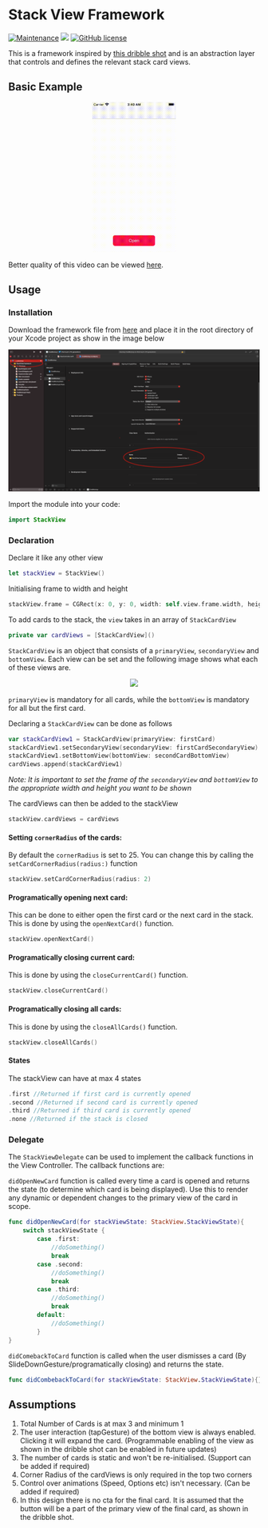 # Stack View Framework
[![Maintenance](https://img.shields.io/badge/Maintained%3F-yes-green.svg)]() 
![](https://img.shields.io/badge/Swift-Successful-orange)
[![GitHub license](https://img.shields.io/github/license/jainvandit99/StackView-Framework)](LICENSE)

This is a framework inspired by [this dribble shot](https://dribbble.com/shots/5721735-InVision-Studio-Spaced-App) and is an abstraction layer that controls and defines the relevant stack card views. 

## Basic Example

<p align="center">
  <img height="300" src="Assets/screenGrab.gif">
</p>

Better quality of this video can be viewed [here](https://raw.githubusercontent.com/jainvandit99/StackView-Framework/main/Assets/screenGrab.mov).

## Usage

### Installation 
Download the framework file from [here](Assets/StackView.framework.zip?raw=true) and place it in the root directory of your Xcode project as show in the image below

![frameworkDirectory](Assets/frameworkDirectory.png)

Import the module into your code:
```Swift
import StackView
```

### Declaration

Declare it like any other view
```Swift
let stackView = StackView()
```
Initialising frame to width and height
```Swift
stackView.frame = CGRect(x: 0, y: 0, width: self.view.frame.width, height: self.view.frame.height)
```
To add cards to the stack, the ```view``` takes in an array of ```StackCardView```

```Swift
private var cardViews = [StackCardView]()
```

```StackCardView``` is an object that consists of a ```primaryView```, ```secondaryView``` and ```bottomView```. Each view can be set and the following image shows what each of these views are. 

<p align="center">
  <img height="500" src="Assets/ViewHeirarchy.png">
</p>

```primaryView``` is mandatory for all cards, while the ```bottomView``` is mandatory for all but the first card. 

Declaring a ```StackCardView``` can be done as follows
```Swift
var stackCardView1 = StackCardView(primaryView: firstCard)
stackCardView1.setSecondaryView(secondaryView: firstCardSecondaryView)
stackCardView1.setBottomView(bottomView: secondCardBottomView)
cardViews.append(stackCardView1)
```

*Note: It is important to set the frame of the ```secondaryView``` and ```bottomView``` to the appropriate width and height you want to be shown*

The cardViews can then be added to the stackView
```Swift
stackView.cardViews = cardViews
```
#### Setting ```cornerRadius``` of the cards: 
By default the ```cornerRadius``` is set to 25. You can change this by calling the ```setCardCornerRadius(radius:)``` function
```Swift
stackView.setCardCornerRadius(radius: 2)
```

#### Programatically opening next card:
This can be done to either open the first card or the next card in the stack. This is done by using the ```openNextCard()``` function.
```Swift
stackView.openNextCard()
```

#### Programatically closing current card:
This is done by using the ```closeCurrentCard()``` function.
```Swift
stackView.closeCurrentCard()
```

#### Programatically closing all cards:
This is done by using the ```closeAllCards()``` function.
```Swift
stackView.closeAllCards()
```

#### States
The stackView can have at max 4 states
```Swift
.first //Returned if first card is currently opened
.second //Returned if second card is currently opened
.third //Returned if third card is currently opened
.none //Returned if the stack is closed
```

### Delegate
The ```StackViewDelegate``` can be used to implement the callback functions in the View Controller. The callback functions are:

```didOpenNewCard``` function is called every time a card is opened and returns the state (to determine which card is being displayed). Use this to render any dynamic or dependent changes to the primary view of the card in scope. 

```Swift
func didOpenNewCard(for stackViewState: StackView.StackViewState){
    switch stackViewState {
        case .first:
            //doSomething()
            break
        case .second:
            //doSomething()
            break
        case .third:
            //doSomething()
            break
        default:
            //doSomething()
        }
}
```

```didComebackToCard``` function is called when the user dismisses a card (By SlideDownGesture/programatically closing) and returns the  state.

```Swift
func didCombebackToCard(for stackViewState: StackView.StackViewState){}
```

## Assumptions

1. Total Number of Cards is at max 3 and minimum 1
1. The user interaction (tapGesture) of the bottom view is always enabled. Clicking it will expand the card. (Programmable enabling of the view as shown in the dribble shot can be enabled in future updates)
1. The number of cards is static and won't be re-initialised. (Support can be added if required)
1. Corner Radius of the cardViews is only required in the top two corners
1. Control over animations (Speed, Options etc) isn't necessary. (Can be added if required)
1. In this design there is no cta for the final card. It is assumed that the button will be a part of the primary view of the final card, as shown in the dribble shot.



